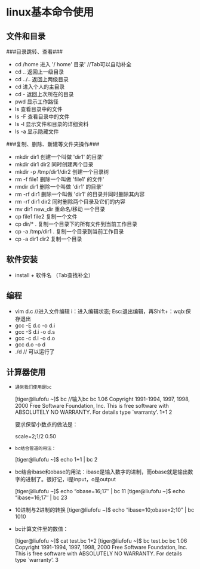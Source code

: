 linux基本命令使用
======
文件和目录
------
###目录跳转、查看###
*    cd /home 进入 '/ home' 目录'     //Tab可以自动补全
*    cd .. 返回上一级目录
*    cd ../.. 返回上两级目录 
*    cd 进入个人的主目录 
*    cd - 返回上次所在的目录 
*    pwd 显示工作路径 
*    ls 查看目录中的文件 
*    ls -F 查看目录中的文件 
*    ls -l 显示文件和目录的详细资料 
*    ls -a 显示隐藏文件 


###复制、删除、新建等文件夹操作###
*    mkdir dir1 创建一个叫做 'dir1' 的目录' 
*    mkdir dir1 dir2 同时创建两个目录 
*    mkdir -p /tmp/dir1/dir2 创建一个目录树 
*    rm -f file1 删除一个叫做 'file1' 的文件' 
*    rmdir dir1 删除一个叫做 'dir1' 的目录' 
*    rm -rf dir1 删除一个叫做 'dir1' 的目录并同时删除其内容 
*    rm -rf dir1 dir2 同时删除两个目录及它们的内容 
*    mv dir1 new_dir 重命名/移动 一个目录 
*    cp file1 file2 复制一个文件 
*    cp dir/* . 复制一个目录下的所有文件到当前工作目录 
*    cp -a /tmp/dir1 . 复制一个目录到当前工作目录 
*    cp -a dir1 dir2 复制一个目录 


软件安装
------
*    install + 软件名 （Tab查找补全）


编程
------
*    vim d.c     //进入文件编辑 i：进入编辑状态; Esc:退出编辑，再Shift+：wqb:保存退出
*    gcc -E d.c -o d.i
*    gcc -S d.i -o d.s
*    gcc -c d.i -o d.o
*    gcc d.o -o d
*    ./d          //  可以运行了


计算器使用
------
*     通常我们使用是bc

    [tiger@liufofu ~]$ bc    //输入bc
    bc 1.06
    Copyright 1991-1994, 1997, 1998, 2000 Free Software Foundation, Inc.
    This is free software with ABSOLUTELY NO WARRANTY.
    For details type `warranty’.
    1+1
    2


    要求保留小数点的做法是：

    scale=2;1/2
    0.50

*     bc结合管道的用法：

    [tiger@liufofu ~]$ echo 1+1 | bc
    2

*   bc结合ibase和obase的用法：ibase是输入数字的进制，而obase就是输出数字的进制了。很好记，i是input，o是output

    [tiger@liufofu ~]$ echo “obase=16;17″ | bc
    11
    [tiger@liufofu ~]$ echo “ibase=16;17″ | bc
    23

*   10进制与2进制的转换
    [tiger@liufofu ~]$ echo “ibase=10;obase=2;10″ | bc
    1010

*   bc计算文件里的数值：

    [tiger@liufofu ~]$ cat test.bc
    1+2
    [tiger@liufofu ~]$ bc test.bc
    bc 1.06
    Copyright 1991-1994, 1997, 1998, 2000 Free Software Foundation, Inc.
    This is free software with ABSOLUTELY NO WARRANTY.
    For details type `warranty’.
    3
